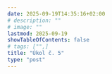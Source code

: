 ```yaml
---
date: 2025-09-19T14:35:16+02:00
# description: ""
# image: ""
lastmod: 2025-09-19
showTableOfContents: false
# tags: ["",]
title: "Úkol č. 5"
type: "post"
---
```

